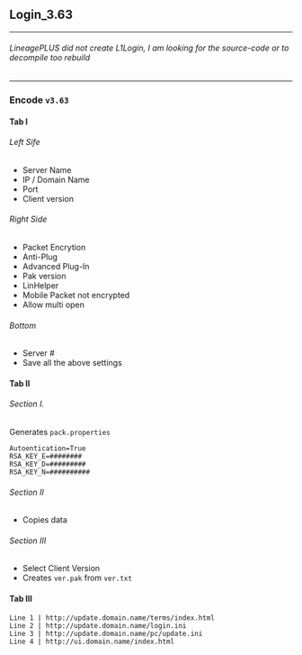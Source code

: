 ## Login_3.63

***

###### LineagePLUS did not create L1Login, I am looking for the source-code or to decompile too rebuild

***

### Encode `v3.63`
#### Tab I
###### Left Sife
- Server Name
- IP / Domain Name
- Port 
- Client version

###### Right Side
- Packet Encrytion
- Anti-Plug
- Advanced Plug-In
- Pak version 
- LinHelper
- Mobile Packet not encrypted
- Allow multi open

###### Bottom
- Server #
- Save all the above settings

#### Tab II
###### Section I.
Generates `pack.properties`

	Autoentication=True
	RSA_KEY_E=########
	RSA_KEY_D=#########
	RSA_KEY_N=##########

###### Section II
- Copies data

###### Section III
- Select Client Version
- Creates `ver.pak` from `ver.txt`

#### Tab III

    Line 1 | http://update.domain.name/terms/index.html
    Line 2 | http://update.domain.name/login.ini
    Line 3 | http://update.domain.name/pc/update.ini
	Line 4 | http://ui.domain.name/index.html